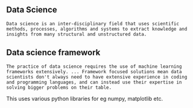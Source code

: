 ## Data Science

`Data science is an inter-disciplinary field that uses scientific methods, processes, algorithms and systems to extract knowledge and insights from many structural and unstructured data.`

## Data science framework

`The practice of data science requires the use of machine learning frameworks extensively. ... Framework focused solutions mean data scientists don't always need to have extensive experience in coding and programming languages, and can instead use their expertise in solving bigger problems on their table.`

This uses various python libraries for eg numpy, matplotlib etc.

